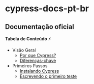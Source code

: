 # cypress-docs-pt-br

## Documentação oficial

**Tabela de Conteúdo** ⚡

- Visão Geral
  * [Por que Cypress?](pages/overview/why-cypress.md)
  * [Diferenças-chave](pages/overview/key-differences.md)
- Primeiros Passos
  * [Instalando Cypress](pages/getting-started/installing-cypress.md)
  * [Escrevendo o primeiro teste](pages/getting-started/writing-your-first-test.md)
